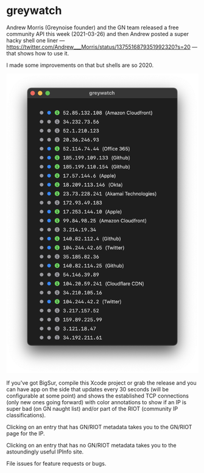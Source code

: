 #  greywatch

Andrew Morris (Greynoise founder) and the GN team released a free community API this week (2021-03-26) and then Andrew posted a super hacky shell one liner — https://twitter.com/Andrew___Morris/status/1375516879351992320?s=20 — that shows how to use it.

I made some improvements on that but shells are so 2020.

![](greywatch-screen.png)

If you've got BigSur, compile this  Xcode project or grab the release and you can have app on the side that updates every 30 seconds (will be configurable at some point) and shows the established TCP connections (only new ones going forward) with color annotations to show if an IP is super bad (on GN naught list) and/or part of the RIOT (community IP classifications).

Clicking on an entry that has GN/RIOT metadata takes you to the GN/RIOT page for the IP.

Clicking on an entry that has no GN/RIOT metadata takes you to the astoundingly useful IPInfo site.

File issues for feature requests or bugs.



